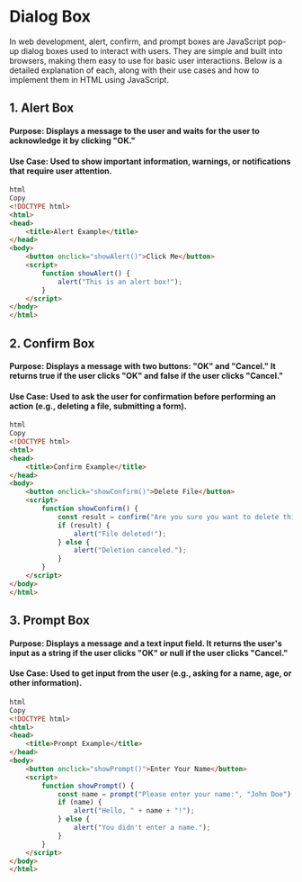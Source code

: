 # Dialog Box
In web development, alert, confirm, and prompt boxes are JavaScript pop-up dialog boxes used to interact with users. They are simple and built into browsers, making them easy to use for basic user interactions. Below is a detailed explanation of each, along with their use cases and how to implement them in HTML using JavaScript.

## 1. Alert Box
#### Purpose: Displays a message to the user and waits for the user to acknowledge it by clicking "OK."
#### Use Case: Used to show important information, warnings, or notifications that require user attention.
```html
html
Copy
<!DOCTYPE html>
<html>
<head>
    <title>Alert Example</title>
</head>
<body>
    <button onclick="showAlert()">Click Me</button>
    <script>
        function showAlert() {
            alert("This is an alert box!");
        }
    </script>
</body>
</html>
```

## 2. Confirm Box
#### Purpose: Displays a message with two buttons: "OK" and "Cancel." It returns true if the user clicks "OK" and false if the user clicks "Cancel."
#### Use Case: Used to ask the user for confirmation before performing an action (e.g., deleting a file, submitting a form).
```html
html
Copy
<!DOCTYPE html>
<html>
<head>
    <title>Confirm Example</title>
</head>
<body>
    <button onclick="showConfirm()">Delete File</button>
    <script>
        function showConfirm() {
            const result = confirm("Are you sure you want to delete this file?");
            if (result) {
                alert("File deleted!");
            } else {
                alert("Deletion canceled.");
            }
        }
    </script>
</body>
</html>
```

## 3. Prompt Box
#### Purpose: Displays a message and a text input field. It returns the user's input as a string if the user clicks "OK" or null if the user clicks "Cancel."
#### Use Case: Used to get input from the user (e.g., asking for a name, age, or other information).
```html
html
Copy
<!DOCTYPE html>
<html>
<head>
    <title>Prompt Example</title>
</head>
<body>
    <button onclick="showPrompt()">Enter Your Name</button>
    <script>
        function showPrompt() {
            const name = prompt("Please enter your name:", "John Doe");
            if (name) {
                alert("Hello, " + name + "!");
            } else {
                alert("You didn't enter a name.");
            }
        }
    </script>
</body>
</html>
```
